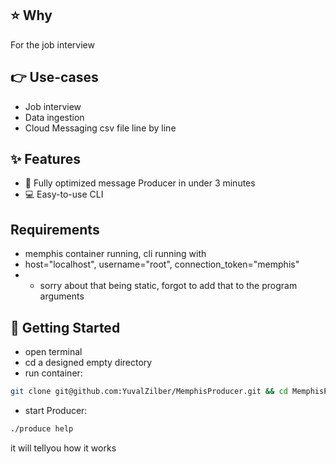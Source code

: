 
## ⭐️ Why
For the job interview 

## 👉 Use-cases
- Job interview
- Data ingestion
- Cloud Messaging csv file line by line

## ✨ Features

- 🚀 Fully optimized message Producer in under 3 minutes
- 💻 Easy-to-use CLI

## Requirements
- memphis container running, cli running with
- host="localhost", username="root", connection_token="memphis"
- * sorry about that being static, forgot to add that to the program arguments 


## 🚀 Getting Started
- open terminal
- cd a designed empty directory
- run container:
```bash
git clone git@github.com:YuvalZilber/MemphisProducer.git && cd MemphisProducer/ && chmod u+x produce && sudo docker-compose up producer -d
```

- start Producer:
```bash
./produce help
```
it will tellyou how it works

